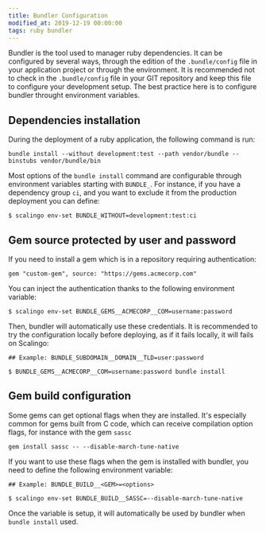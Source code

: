 ```yaml
---
title: Bundler Configuration
modified_at: 2019-12-19 00:00:00
tags: ruby bundler
---
```


Bundler is the tool used to manager ruby dependencies. It can be configured by
several ways, through the edition of the `.bundle/config` file in your
application project or through the environment. It is recommended not to check
in the `.bundle/config` file in your GIT repository and keep this file to
configure your development setup. The best practice here is to configure
bundler throught environment variables.

## Dependencies installation

During the deployment of a ruby application, the following command is run:

```
bundle install --without development:test --path vendor/bundle --binstubs vendor/bundle/bin
```

Most options of the `bundle install` command are configurable through
environment variables starting with `BUNDLE_`. For instance, if you have a
dependency group `ci`, and you want to exclude it from the production
deployment you can define:

```
$ scalingo env-set BUNDLE_WITHOUT=development:test:ci
```

## Gem source protected by user and password

If you need to install a gem which is in a repository requiring authentication:

```
gem "custom-gem", source: "https://gems.acmecorp.com"
```

You can inject the authentication thanks to the following environment variable:

```
$ scalingo env-set BUNDLE_GEMS__ACMECORP__COM=username:password
```

Then, bundler will automatically use these credentials. It is recommended to try the configuration
locally before deploying, as if it fails locally, it will fails on Scalingo:

```
## Example: BUNDLE_SUBDOMAIN__DOMAIN__TLD=user:password

$ BUNDLE_GEMS__ACMECORP__COM=username:password bundle install
```

## Gem build configuration

Some gems can get optional flags when they are installed. It's especially
common for gems built from C code, which can receive compilation option flags,
for instance with the gem `sassc`

```
gem install sassc -- --disable-march-tune-native
```

If you want to use these flags when the gem is installed with bundler, you need
to define the following environment variable:

```
## Example: BUNDLE_BUILD__<GEM>=<options>

$ scalingo env-set BUNDLE_BUILD__SASSC=--disable-march-tune-native
```

Once the variable is setup, it will automatically be used by bundler when `bundle install` used.

